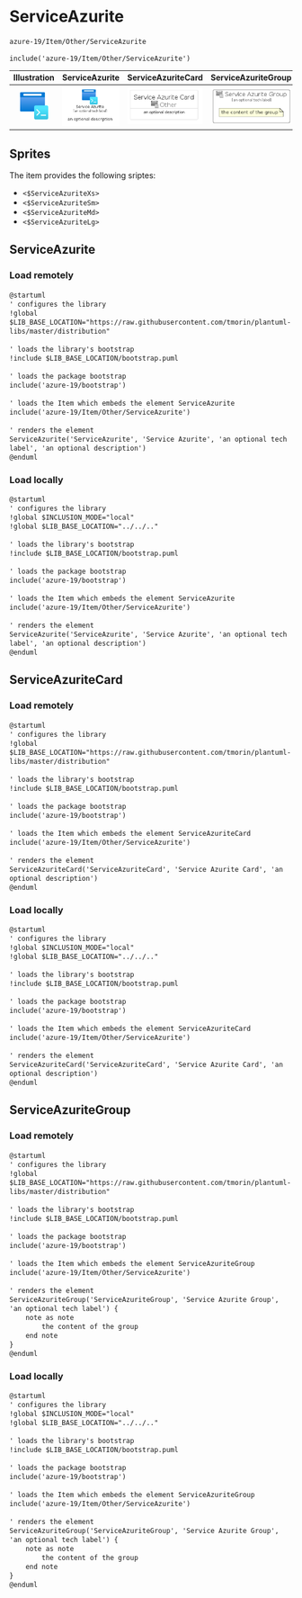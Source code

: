 # ServiceAzurite


```text
azure-19/Item/Other/ServiceAzurite
```

```text
include('azure-19/Item/Other/ServiceAzurite')
```



| Illustration | ServiceAzurite | ServiceAzuriteCard | ServiceAzuriteGroup |
| :---: | :---: | :---: | :---: |
| ![illustration for Illustration](../../../azure-19/Item/Other/ServiceAzurite.png) | ![illustration for ServiceAzurite](../../../azure-19/Item/Other/ServiceAzurite.Local.png) | ![illustration for ServiceAzuriteCard](../../../azure-19/Item/Other/ServiceAzuriteCard.Local.png) | ![illustration for ServiceAzuriteGroup](../../../azure-19/Item/Other/ServiceAzuriteGroup.Local.png) |



## Sprites
The item provides the following sriptes:

- `<$ServiceAzuriteXs>`
- `<$ServiceAzuriteSm>`
- `<$ServiceAzuriteMd>`
- `<$ServiceAzuriteLg>`





## ServiceAzurite

### Load remotely
```plantuml
@startuml
' configures the library
!global $LIB_BASE_LOCATION="https://raw.githubusercontent.com/tmorin/plantuml-libs/master/distribution"

' loads the library's bootstrap
!include $LIB_BASE_LOCATION/bootstrap.puml

' loads the package bootstrap
include('azure-19/bootstrap')

' loads the Item which embeds the element ServiceAzurite
include('azure-19/Item/Other/ServiceAzurite')

' renders the element
ServiceAzurite('ServiceAzurite', 'Service Azurite', 'an optional tech label', 'an optional description')
@enduml
```

### Load locally
```plantuml
@startuml
' configures the library
!global $INCLUSION_MODE="local"
!global $LIB_BASE_LOCATION="../../.."

' loads the library's bootstrap
!include $LIB_BASE_LOCATION/bootstrap.puml

' loads the package bootstrap
include('azure-19/bootstrap')

' loads the Item which embeds the element ServiceAzurite
include('azure-19/Item/Other/ServiceAzurite')

' renders the element
ServiceAzurite('ServiceAzurite', 'Service Azurite', 'an optional tech label', 'an optional description')
@enduml
```

## ServiceAzuriteCard

### Load remotely
```plantuml
@startuml
' configures the library
!global $LIB_BASE_LOCATION="https://raw.githubusercontent.com/tmorin/plantuml-libs/master/distribution"

' loads the library's bootstrap
!include $LIB_BASE_LOCATION/bootstrap.puml

' loads the package bootstrap
include('azure-19/bootstrap')

' loads the Item which embeds the element ServiceAzuriteCard
include('azure-19/Item/Other/ServiceAzurite')

' renders the element
ServiceAzuriteCard('ServiceAzuriteCard', 'Service Azurite Card', 'an optional description')
@enduml
```

### Load locally
```plantuml
@startuml
' configures the library
!global $INCLUSION_MODE="local"
!global $LIB_BASE_LOCATION="../../.."

' loads the library's bootstrap
!include $LIB_BASE_LOCATION/bootstrap.puml

' loads the package bootstrap
include('azure-19/bootstrap')

' loads the Item which embeds the element ServiceAzuriteCard
include('azure-19/Item/Other/ServiceAzurite')

' renders the element
ServiceAzuriteCard('ServiceAzuriteCard', 'Service Azurite Card', 'an optional description')
@enduml
```

## ServiceAzuriteGroup

### Load remotely
```plantuml
@startuml
' configures the library
!global $LIB_BASE_LOCATION="https://raw.githubusercontent.com/tmorin/plantuml-libs/master/distribution"

' loads the library's bootstrap
!include $LIB_BASE_LOCATION/bootstrap.puml

' loads the package bootstrap
include('azure-19/bootstrap')

' loads the Item which embeds the element ServiceAzuriteGroup
include('azure-19/Item/Other/ServiceAzurite')

' renders the element
ServiceAzuriteGroup('ServiceAzuriteGroup', 'Service Azurite Group', 'an optional tech label') {
    note as note
        the content of the group
    end note
}
@enduml
```

### Load locally
```plantuml
@startuml
' configures the library
!global $INCLUSION_MODE="local"
!global $LIB_BASE_LOCATION="../../.."

' loads the library's bootstrap
!include $LIB_BASE_LOCATION/bootstrap.puml

' loads the package bootstrap
include('azure-19/bootstrap')

' loads the Item which embeds the element ServiceAzuriteGroup
include('azure-19/Item/Other/ServiceAzurite')

' renders the element
ServiceAzuriteGroup('ServiceAzuriteGroup', 'Service Azurite Group', 'an optional tech label') {
    note as note
        the content of the group
    end note
}
@enduml
```

